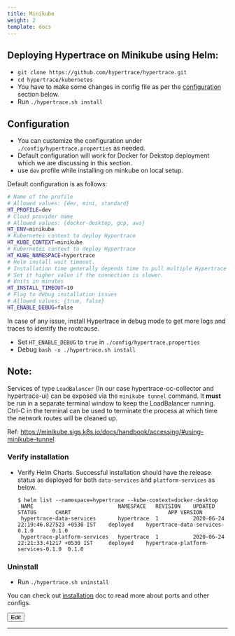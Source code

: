 ```yaml
---
title: Minikube
weight: 2
template: docs
---
```


## Deploying Hypertrace on Minikube using Helm:
- `git clone https://github.com/hypertrace/hypertrace.git`
- `cd hypertrace/kubernetes`
- You have to make some changes in config file as per the [configuration](#Configuration) section below.
- Run `./hypertrace.sh install`

## Configuration
- You can customize the configuration under `./config/hypertrace.properties` as needed.
- Default configuration will work for Docker for Dekstop deployment which we are discussing in this section. 
- use `dev` profile while installing on minkube on local setup. 

Default configuration is as follows:
```bash
# Name of the profile
# Allowed values: {dev, mini, standard}
HT_PROFILE=dev
# Cloud provider name
# Allowed values: {docker-desktop, gcp, aws}
HT_ENV=minikube
# Kubernetes context to deploy Hypertrace
HT_KUBE_CONTEXT=minikube
# Kubernetes context to deploy Hypertrace
HT_KUBE_NAMESPACE=hypertrace
# Helm install wait timeout.
# Installation time generally depends time to pull multiple Hypertrace images from the repository.
# Set it higher value if the connection is slower.
# Units in minutes
HT_INSTALL_TIMEOUT=10
# Flag to debug installation issues
# Allowed values: {true, false}
HT_ENABLE_DEBUG=false
```
In case of any issue, install Hypertrace in debug mode to get more logs and traces to identify the rootcause.
- Set `HT_ENABLE_DEBUG` to `true` in `./config/hypertrace.properties`
- Debug `bash -x ./hypertrace.sh install`

## Note: 
Services of type `LoadBalancer` (In our case hypertrace-oc-collector and hypertrace-ui) can be exposed via the `minikube tunnel` command. It **must** be run in a separate terminal window to keep the LoadBalancer running. Ctrl-C in the terminal can be used to terminate the process at which time the network routes will be cleaned up.

Ref: https://minikube.sigs.k8s.io/docs/handbook/accessing/#using-minikube-tunnel 

### Verify installation

- Verify Helm Charts. Successful installation should have the release status as deployed for both `data-services` and `platform-services` as below.
    ``` shell script
    $ helm list --namespace=hypertrace --kube-context=docker-desktop               
     NAME                        	NAMESPACE 	REVISION	UPDATED                             	STATUS  	CHART                             	APP VERSION
     hypertrace-data-services    	hypertrace	1       	2020-06-24 22:19:46.827523 +0530 IST	deployed	hypertrace-data-services-0.1.0    	0.1.0
     hypertrace-platform-services	hypertrace	1       	2020-06-24 22:21:33.41217 +0530 IST 	deployed	hypertrace-platform-services-0.1.0	0.1.0
    ```
### Uninstall
- Run `./hypertrace.sh uninstall`

You can check out [installation](https://docs.hypertrace.org/getting-started/) doc to read more about ports and other configs. 

<a href="https://github.com/hypertrace/hypertrace-docs-website/tree/master/src/pages/deployments/minikube.md">
<button type="button">Edit</button></a>

***
